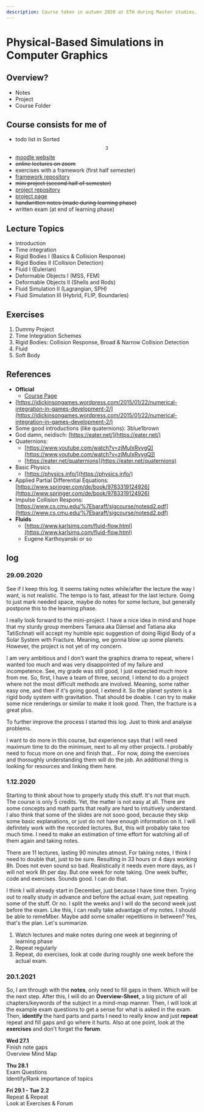 ```yaml
---
description: Course taken in autumn 2020 at ETH during Master studies.
---
```


# Physical-Based Simulations in Computer Graphics

## Overview?

* Notes
* Project
* Course Folder

## Course consists for me of

* todo list in Sorted$$^3$$ 
* [moodle website](https://moodle-app2.let.ethz.ch/course/view.php?id=13417)
* ~~online lectures on zoom~~
* exercises with a framework \(first half semester\)
* [framework repository](https://gitlab.ethz.ch/cglsim/pbs20)
*  ~~mini project \(second half of semester\)~~
  * [project repository](https://gitlab.ethz.ch/halucas/pbs20_solarsystem)
  * [project page](../projects/finished-projects/solar-system-simulation.md)
* ~~handwritten notes \(made during learning phase\)~~
* written exam \(at end of learning phase\)

## Lecture Topics

* Introduction
* Time integration
* Rigid Bodies I \(Basics & Collision Response\)
* Rigid Bodies II \(Collision Detection\)
* Fluid I \(Eulerian\)
* Deformable Objects I \(MSS, FEM\)
* Deformable Objects II \(Shells and Rods\)
* Fluid Simulation II \(Lagrangian, SPH\)
* Fluid Simulation III \(Hybrid, FLIP, Boundaries\)

## Exercises

1. Dummy Project
2. Time Integration Schemes
3. Rigid Bodies: Collision Response, Broad & Narrow Collision Detection
4. Fluid
5. Soft Body

## References

* **Official**
  * [Course Page](https://moodle-app2.let.ethz.ch/course/view.php?id=13417)
* [https://jdickinsongames.wordpress.com/2015/01/22/numerical-integration-in-games-development-2/](https://jdickinsongames.wordpress.com/2015/01/22/numerical-integration-in-games-development-2/)
* Some good introductions \(like quaternions\): 3blue1brown
* God damn, neidisch: [https://eater.net/](https://eater.net/)
* Quaternions:
  * [https://www.youtube.com/watch?v=zjMuIxRvygQ](https://www.youtube.com/watch?v=zjMuIxRvygQ])
  * [https://eater.net/quaternions](https://eater.net/quaternions)
* Basic Physics
  * [https://physics.info/](https://physics.info/)
* Applied Partial Differential Equations: [https://www.springer.com/de/book/9783319124926](https://www.springer.com/de/book/9783319124926)
* Impulse Collision Respons: [https://www.cs.cmu.edu/%7Ebaraff/sigcourse/notesd2.pdf](https://www.cs.cmu.edu/%7Ebaraff/sigcourse/notesd2.pdf)
* **Fluids**
  * [https://www.karlsims.com/fluid-flow.html](https://www.karlsims.com/fluid-flow.html)
  * Eugene Karthoyanski or so

## log

### 29.09.2020

See if I keep this log. It seems taking notes while/after the lecture the way I want, is not realistic. The tempo is to fast, atleast for the last lecture. Going to just mark needed space, maybe do notes for some lecture, but generally postpone this to the learning phase.

I really look forward to the mini-project. I have a nice idea in mind and hope that my sturdy group members Tamara aka Dämsel and Tatiana aka TatiSchnati will accept my humble epic suggestion of doing Rigid Body of a Solar System with Fracture. Meaning, we gonna blow up some planets. However, the project is not yet of my concern.

I am very ambitious and I don't want the graphics drama to repeat, where I wanted too much and was very disappointed of my failure and incompetence. See, my grade was still good, I just expected much more from me. So, first, I have a team of three, second, I intend to do a project where not the most difficult methods are involved. Meaning, some rather easy one, and then if it's going good, I extend it. So the planet system is a rigid body system with gravitation. That should be doable. I can try to make some nice renderings or similar to make it look good. Then, the fracture is a great plus.

To further improve the process I started this log. Just to think and analyse problems.

I want to do more in this course, but experience says that I will need maximum time to do the minimum, next to all my other projects. I probably need to focus more on one and finish that... For now, doing the exercises and thoroughly understanding them will do the job. An additional thing is looking for resources and linking them here.

### 1.12.2020

Starting to think about how to properly study this stuff. It's not that much. The course is only 5 credits. Yet, the matter is not easy at all. There are some concepts and math parts that really are hard to intuitively understand. I also think that some of the slides are not sooo good, because they skip some basic explanations, or just do not have enough information on it. I will definitely work with the recorded lectures. But, this will probably take too much time. I need to make an estimation of time effort for watching all of them again and taking notes.

There are 11 lectures, lasting 90 minutes atmost. For taking notes, I think I need to double that, just to be sure. Resulting in 33 hours or 4 days working 8h. Does not even sound so bad. Realistically it needs even more days, as I will not work 8h per day. But one week for note taking. One week buffer, code and exercises. Sounds good. I can do that.

I think I will already start in December, just because I have time then. Trying out to really study in advance and before the actual exam, just repeating some of the stuff. Or no. I split the weeks and I will do the second week just before the exam. Like this, I can really take advantage of my notes. I should be able to remeMber. Maybe add some smaller repetitions in between? Yes, that's the plan. Let's summarize.

1. Watch lectures and make notes during one week at beginning of learning phase
2. Repeat regularly
3. Repeat, do exercises, look at code during roughly one week before the actual exam.

### 20.1.2021

So, I am through with the **notes**, only need to fill gaps in them. Which will be the next step. After this, I will do an **Overview-Sheet**, a big picture of all chapters/keywords of the subject in a mind-map manner. Then, I will look at the example exam questions to get a sense for what is asked in the exam. Then, **identify** the hard parts and parts I need to really know and just **repeat** repeat and fill gaps and go where it hurts. Also at one point, look at the **exercises** and don't forget the **forum**.

**Wed 27.1**  
Finish note gaps  
Overview Mind Map

**Thu 28.1**  
Exam Questions  
Identify/Rank importance of topics

**Fri 29.1 -  Tue 2.2**  
Repeat & Repeat  
Look at Exercises & Forum

